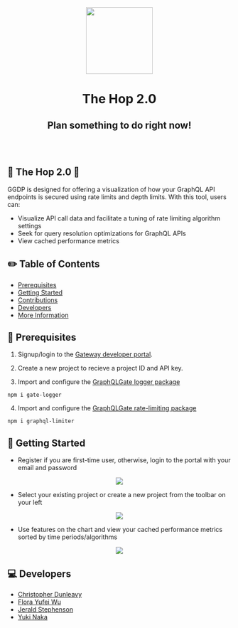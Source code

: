 <div align="center">
   <img width="150px" src="https://img.freepik.com/premium-vector/set-cute-carrots-characters_208206-285.jpg"/>
   <h1>The Hop 2.0</h1>
   <h2>Plan something to do right now!</h2>
   <br />
   </div>
&nbsp;

## <a name=""></a>🐰 The Hop 2.0 🐰

GGDP is designed for offering a visualization of how your GraphQL API endpoints is secured using rate limits and depth limits. With this tool, users can:

-   Visualize API call data and facilitate a tuning of rate limiting algorithm settings
-   Seek for query resolution optimizations for GraphQL APIs
-   View cached performance metrics

## ✏️ Table of Contents

-   [Prerequisites](#prerequisites)
-   [Getting Started](#getting-started)
-   [Contributions](#contributions)
-   [Developers](#developers)
-   [More Information](#for-more-information)

## <a name="prerequisites"></a> 📖 Prerequisites

1. Signup/login to the [Gateway developer portal](graphqlgate.io).

2. Create a new project to recieve a project ID and API key.

3. Import and configure the [GraphQLGate logger package](https://www.npmjs.com/package/gate-logger)

```
npm i gate-logger
```

4. Import and configure the [GraphQLGate rate-limiting package](https://www.npmjs.com/package/graphql-limiter)

```
npm i graphql-limiter
```

## <a name="getting-started"></a>📍 Getting Started

-   Register if you are first-time user, otherwise, login to the portal with your email and password
<div align="center"><img src='./public/login.GIF'></div>

-   Select your existing project or create a new project from the toolbar on your left
<div align="center"><img src='./public/project.GIF'></div>

-   Use features on the chart and view your cached performance metrics sorted by time periods/algorithms
<div align="center"><img src='./public/queries.GIF'></div>

## <a name="developers"></a> 💻 Developers

-   [Christopher Dunleavy](https://github.com/christopherdunleavy)
-   [Flora Yufei Wu](https://github.com/feiw101)
-   [Jerald Stephenson](https://github.com/JeraldStephenson)
-   [Yuki Naka](https://github.com/nukiyaka)
